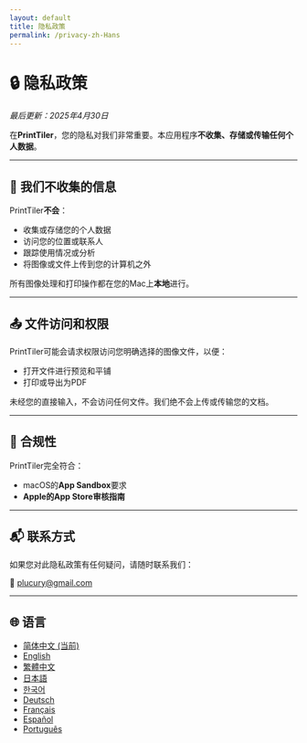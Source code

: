 ```yaml
---
layout: default
title: 隐私政策
permalink: /privacy-zh-Hans
---
```


# 🔒 隐私政策

_最后更新：2025年4月30日_

在**PrintTiler**，您的隐私对我们非常重要。本应用程序**不收集、存储或传输任何个人数据**。

---

## 📱 我们不收集的信息

PrintTiler**不会**：

- 收集或存储您的个人数据
- 访问您的位置或联系人
- 跟踪使用情况或分析
- 将图像或文件上传到您的计算机之外

所有图像处理和打印操作都在您的Mac上**本地**进行。

---

## 📤 文件访问和权限

PrintTiler可能会请求权限访问您明确选择的图像文件，以便：

- 打开文件进行预览和平铺
- 打印或导出为PDF

未经您的直接输入，不会访问任何文件。我们绝不会上传或传输您的文档。

---

## 🧾 合规性

PrintTiler完全符合：

- macOS的**App Sandbox**要求
- **Apple的App Store审核指南**

---

## 📬 联系方式

如果您对此隐私政策有任何疑问，请随时联系我们：

📧 [plucury@gmail.com](mailto:plucury@gmail.com)

---

## 🌐 语言

- [简体中文 (当前)](/privacy-zh-Hans)
- [English](/privacy)
- [繁體中文](/privacy-zh-Hant)
- [日本語](/privacy-ja)
- [한국어](/privacy-ko)
- [Deutsch](/privacy-de)
- [Français](/privacy-fr)
- [Español](/privacy-es)
- [Português](/privacy-pt)

